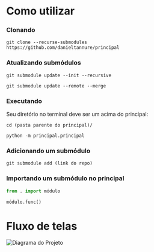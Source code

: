 # Como utilizar

### Clonando

`git clone --recurse-submodules https://github.com/danieltannure/principal`

### Atualizando submódulos

`git submodule update --init --recursive`

`git submodule update --remote --merge`

### Executando

Seu diretório no terminal deve ser um acima do principal:

`cd (pasta parente do principal)/`

`python -m principal.principal`

### Adicionando um submódulo

`git submodule add (link do repo)`

### Importando um submódulo no principal

```Python
from . import módulo

módulo.func()
```

# Fluxo de telas

![Diagrama do Projeto](Diagrama.png)

